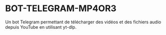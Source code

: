 # BOT-TELEGRAM-MP4OR3
Un bot Telegram permettant de télécharger des vidéos et des fichiers audio depuis YouTube en utilisant yt-dlp.
